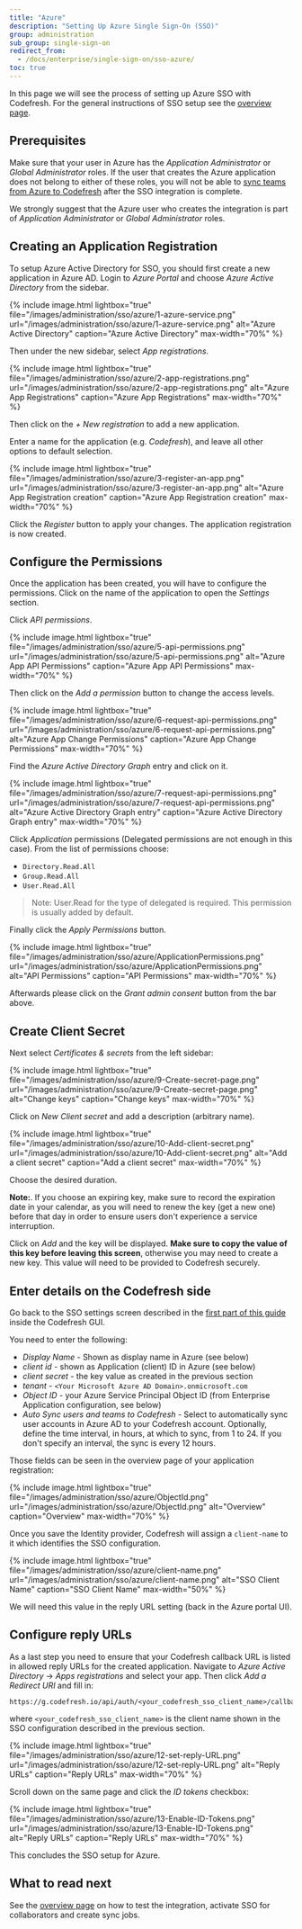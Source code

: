 ```yaml
---
title: "Azure"
description: "Setting Up Azure Single Sign-On (SSO)"
group: administration
sub_group: single-sign-on
redirect_from:
  - /docs/enterprise/single-sign-on/sso-azure/
toc: true
---
```


In this page we will see the process of setting up Azure SSO with Codefresh. For the general instructions of SSO setup
see the [overview page]({{site.baseurl}}/docs/administration/single-sign-on/sso-setup-oauth2/).

## Prerequisites

Make sure that your user in Azure has the *Application Administrator* or *Global Administrator* roles. If the user that creates the Azure application does not belong to either of these roles, you will not be able to [sync teams from Azure to Codefresh]({{site.baseurl}}/docs/administration/single-sign-on/sso-setup-oauth2/#syncing-of-teams-after-initial-sso-setup) after the SSO integration is complete.

We strongly suggest that the Azure user who creates the integration is part of *Application Administrator* or *Global Administrator* roles.


## Creating an Application Registration

To setup Azure Active Directory for SSO, you should first create a new application in Azure AD.
Login to *Azure Portal* and choose *Azure Active Directory* from the sidebar.

{% include image.html 
lightbox="true" 
file="/images/administration/sso/azure/1-azure-service.png" 
url="/images/administration/sso/azure/1-azure-service.png"
alt="Azure Active Directory"
caption="Azure Active Directory"
max-width="70%"
%}

Then under the new sidebar, select *App registrations*.

{% include image.html 
lightbox="true" 
file="/images/administration/sso/azure/2-app-registrations.png" 
url="/images/administration/sso/azure/2-app-registrations.png"
alt="Azure App Registrations"
caption="Azure App Registrations"
max-width="70%"
%}

Then click on the *+ New registration* to add a new application.

Enter a name for the application (e.g. *Codefresh*), and leave all other options to default selection.

{% include image.html 
lightbox="true" 
file="/images/administration/sso/azure/3-register-an-app.png" 
url="/images/administration/sso/azure/3-register-an-app.png"
alt="Azure App Registration creation"
caption="Azure App Registration creation"
max-width="70%"
%}

Click the *Register* button to apply your changes. The application registration is now created.



## Configure the Permissions

Once the application has been created, you will have to configure the permissions. Click on the name of the application to open the *Settings* section.

Click *API permissions*.

{% include image.html 
lightbox="true" 
file="/images/administration/sso/azure/5-api-permissions.png" 
url="/images/administration/sso/azure/5-api-permissions.png"
alt="Azure App API Permissions"
caption="Azure App API Permissions"
max-width="70%"
%}

Then click on the *Add a permission* button to change the access levels.


{% include image.html 
lightbox="true" 
file="/images/administration/sso/azure/6-request-api-permissions.png" 
url="/images/administration/sso/azure/6-request-api-permissions.png"
alt="Azure App Change Permissions"
caption="Azure App Change Permissions"
max-width="70%"
%}

Find the *Azure Active Directory Graph* entry and click on it.

{% include image.html 
lightbox="true" 
file="/images/administration/sso/azure/7-request-api-permissions.png" 
url="/images/administration/sso/azure/7-request-api-permissions.png"
alt="Azure Active Directory Graph entry"
caption="Azure Active Directory Graph entry"
max-width="70%"
%}

Click *Application* permissions (Delegated permissions are not enough in this case). From the list of permissions choose:

* `Directory.Read.All`
* `Group.Read.All`
* `User.Read.All`

>Note: User.Read for the type of delegated is required. This permission is usually added by default.

Finally click the *Apply Permissions* button.

{% include image.html 
lightbox="true" 
file="/images/administration/sso/azure/ApplicationPermissions.png" 
url="/images/administration/sso/azure/ApplicationPermissions.png"
alt="API Permissions"
caption="API Permissions"
max-width="70%"
%}

 Afterwards please click on the *Grant admin consent* button from the bar above.

## Create Client Secret

Next select *Certificates & secrets* from the left sidebar:

{% include image.html 
lightbox="true" 
file="/images/administration/sso/azure/9-Create-secret-page.png" 
url="/images/administration/sso/azure/9-Create-secret-page.png"
alt="Change keys"
caption="Change keys"
max-width="70%"
%}

Click on *New Client secret* and add a description (arbitrary name).


{% include image.html 
lightbox="true" 
file="/images/administration/sso/azure/10-Add-client-secret.png" 
url="/images/administration/sso/azure/10-Add-client-secret.png"
alt="Add a client secret"
caption="Add a client secret"
max-width="70%"
%}

Choose the desired duration.

**Note:**. If you choose an expiring key, make sure to record the expiration date in your calendar, as you will need to renew the key (get a new one) before that day in order to ensure users don't experience a service interruption.

Click on *Add* and the key will be displayed. **Make sure to copy the value of this key before leaving this screen**, otherwise you may need to create a new key. This value will need to be provided to Codefresh securely.

## Enter details on the Codefresh side

Go back to the SSO settings screen described in the [first part of this guide]({{site.baseurl}}/docs/enterprise/single-sign-on/sso-setup-oauth2/#identity-provider-options) inside the Codefresh GUI.

You need to enter the following:

* *Display Name* - Shown as display name in Azure (see below)
* *client id* - shown as Application (client) ID in Azure (see below)
* *client secret* - the key value as created in the previous section
* *tenant* - `<Your Microsoft Azure AD Domain>.onmicrosoft.com`
* *Object ID* - your Azure Service Principal Object ID (from Enterprise Application configuration, see below)
* *Auto Sync users and teams to Codefresh* - Select to automatically sync user accounts in Azure AD to your Codefresh account. Optionally, define the time interval, in hours, at which to sync, from 1 to 24. If you don't specify an interval, the sync is every 12 hours.


Those fields can be seen in the overview page of your application registration:

{% include image.html 
lightbox="true" 
file="/images/administration/sso/azure/ObjectId.png" 
url="/images/administration/sso/azure/ObjectId.png"
alt="Overview"
caption="Overview"
max-width="70%"
%}

Once you save the Identity provider, Codefresh will assign a `client-name` to it which identifies the SSO configuration.

{% include image.html 
lightbox="true" 
file="/images/administration/sso/azure/client-name.png" 
url="/images/administration/sso/azure/client-name.png"
alt="SSO Client Name"
caption="SSO Client Name"
max-width="50%"
%}

We will need this value in the reply URL setting (back in the Azure portal UI).

## Configure reply URLs

As a last step you need to ensure that your Codefresh callback URL is listed in allowed reply URLs for the created application. Navigate to *Azure Active Directory* -> *Apps registrations* and select your app. Then click *Add a Redirect URI* and fill in:

```
https://g.codefresh.io/api/auth/<your_codefresh_sso_client_name>/callback

```

where `<your_codefresh_sso_client_name>` is the client name shown in the SSO configuration described in the previous section.

{% include image.html 
lightbox="true" 
file="/images/administration/sso/azure/12-set-reply-URL.png" 
url="/images/administration/sso/azure/12-set-reply-URL.png"
alt="Reply URLs"
caption="Reply URLs"
max-width="70%"
%}

Scroll down on the same page and click the *ID tokens* checkbox:

{% include image.html 
lightbox="true" 
file="/images/administration/sso/azure/13-Enable-ID-Tokens.png" 
url="/images/administration/sso/azure/13-Enable-ID-Tokens.png"
alt="Reply URLs"
caption="Reply URLs"
max-width="70%"
%}

This concludes the SSO setup for Azure. 

## What to read next

See the [overview page]({{site.baseurl}}/docs/administration/single-sign-on/sso-setup-oauth2/#testing-your-identity-provider) on how to test the integration, activate SSO for collaborators and create sync jobs.
